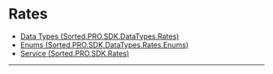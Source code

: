 # Rates
* [Data Types (Sorted.PRO.SDK.DataTypes.Rates)](/pro-sdk/reference/ref-rates/Sorted.PRO.SDK.DataTypes.Rates.html)
* [Enums (Sorted.PRO.SDK.DataTypes.Rates.Enums)](/pro-sdk/reference/ref-rates/Sorted.PRO.SDK.DataTypes.Rates.Enums.html)
* [Service (Sorted.PRO.SDK.Rates)](/pro-sdk/reference/ref-rates/Sorted.PRO.SDK.Rates.html)

---


